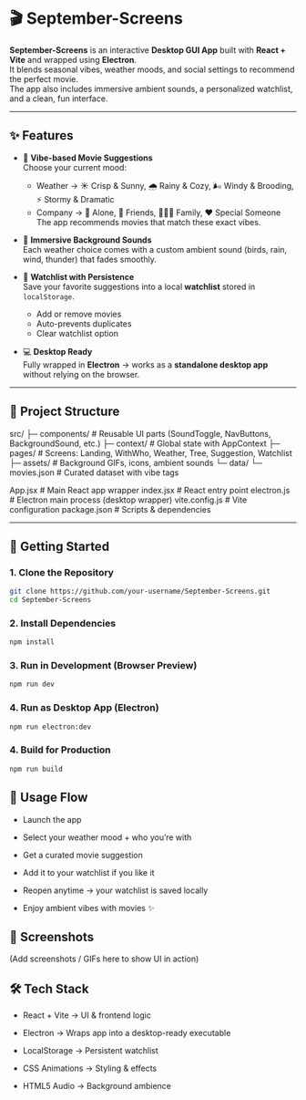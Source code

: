 # 🎬 September-Screens  

**September-Screens** is an interactive **Desktop GUI App** built with **React + Vite** and wrapped using **Electron**.  
It blends seasonal vibes, weather moods, and social settings to recommend the perfect movie.  
The app also includes immersive ambient sounds, a personalized watchlist, and a clean, fun interface.  

---

## ✨ Features  

- 🍂 **Vibe-based Movie Suggestions**  
  Choose your current mood:  
  - Weather → ☀️ Crisp & Sunny, 🌧️ Rainy & Cozy, 🌬️ Windy & Brooding, ⚡ Stormy & Dramatic  
  - Company → 👤 Alone, 👥 Friends, 👨‍👩‍👧 Family, ❤️ Special Someone  
  The app recommends movies that match these exact vibes.  

- 🎵 **Immersive Background Sounds**  
  Each weather choice comes with a custom ambient sound (birds, rain, wind, thunder) that fades smoothly.  

- 📝 **Watchlist with Persistence**  
  Save your favorite suggestions into a local **watchlist** stored in `localStorage`.  
  - Add or remove movies  
  - Auto-prevents duplicates  
  - Clear watchlist option  

- 💻 **Desktop Ready**  
  Fully wrapped in **Electron** → works as a **standalone desktop app** without relying on the browser.  

---

## 📂 Project Structure  

src/
├─ components/           # Reusable UI parts (SoundToggle, NavButtons, BackgroundSound, etc.)
├─ context/              # Global state with AppContext
├─ pages/                # Screens: Landing, WithWho, Weather, Tree, Suggestion, Watchlist
├─ assets/               # Background GIFs, icons, ambient sounds
└─ data/
   └─ movies.json        # Curated dataset with vibe tags

App.jsx                  # Main React app wrapper
index.jsx                # React entry point
electron.js              # Electron main process (desktop wrapper)
vite.config.js           # Vite configuration
package.json             # Scripts & dependencies


---

## 🚀 Getting Started  

### 1. Clone the Repository  
```bash
git clone https://github.com/your-username/September-Screens.git
cd September-Screens
```
### 2. Install Dependencies
```bash
npm install
```
### 3. Run in Development (Browser Preview)

```bash
npm run dev
```

### 4. Run as Desktop App (Electron)
```bash
npm run electron:dev
```

### 4. Build for Production
```bash
npm run build
```

## 📖 Usage Flow

- Launch the app

- Select your weather mood + who you’re with

- Get a curated movie suggestion

- Add it to your watchlist if you like it

- Reopen anytime → your watchlist is saved locally

- Enjoy ambient vibes with movies ✨

## 🎨 Screenshots

(Add screenshots / GIFs here to show UI in action)

## 🛠️ Tech Stack

- React + Vite → UI & frontend logic

- Electron → Wraps app into a desktop-ready executable

- LocalStorage → Persistent watchlist

- CSS Animations → Styling & effects

- HTML5 Audio → Background ambience